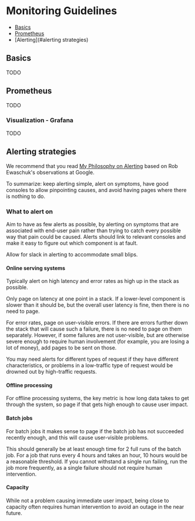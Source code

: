 Monitoring Guidelines
======================

* [Basics](#basics)
* [Prometheus](#prometheus)
* [Alerting](#alerting strategies)

## Basics
TODO

## Prometheus
TODO

### Visualization - Grafana
TODO

## Alerting strategies
We recommend that you read [My Philosophy on Alerting](https://docs.google.com/document/d/199PqyG3UsyXlwieHaqbGiWVa8eMWi8zzAn0YfcApr8Q/edit) based on Rob Ewaschuk's observations at Google.

To summarize: keep alerting simple, alert on symptoms, have good consoles to allow pinpointing causes, and avoid having pages where there is nothing to do.

### What to alert on
Aim to have as few alerts as possible, by alerting on symptoms that are associated with end-user pain rather than trying to catch every possible way that pain could be caused. Alerts should link to relevant consoles and make it easy to figure out which component is at fault.

Allow for slack in alerting to accommodate small blips.

#### Online serving systems
Typically alert on high latency and error rates as high up in the stack as possible.

Only page on latency at one point in a stack. If a lower-level component is slower than it should be, but the overall user latency is fine, then there is no need to page.

For error rates, page on user-visible errors. If there are errors further down the stack that will cause such a failure, there is no need to page on them separately. However, if some failures are not user-visible, but are otherwise severe enough to require human involvement (for example, you are losing a lot of money), add pages to be sent on those.

You may need alerts for different types of request if they have different characteristics, or problems in a low-traffic type of request would be drowned out by high-traffic requests.

#### Offline processing
For offline processing systems, the key metric is how long data takes to get through the system, so page if that gets high enough to cause user impact.

#### Batch jobs
For batch jobs it makes sense to page if the batch job has not succeeded recently enough, and this will cause user-visible problems.

This should generally be at least enough time for 2 full runs of the batch job. For a job that runs every 4 hours and takes an hour, 10 hours would be a reasonable threshold. If you cannot withstand a single run failing, run the job more frequently, as a single failure should not require human intervention.

#### Capacity
While not a problem causing immediate user impact, being close to capacity often requires human intervention to avoid an outage in the near future.